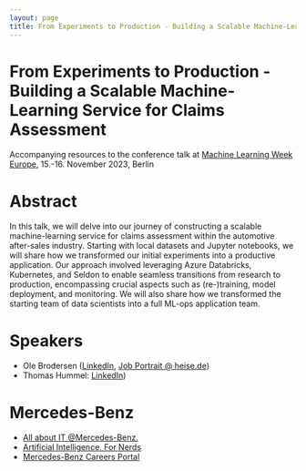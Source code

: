 ```yaml
---
layout: page
title: From Experiments to Production - Building a Scalable Machine-Learning Service for Claims Assessment
---
```


# From Experiments to Production - Building a Scalable Machine-Learning Service for Claims Assessment
Accompanying resources to the conference talk at [Machine Learning Week Europe](https://machinelearningweek.eu/), 15.-16. November 2023, Berlin

# Abstract
In this talk, we will delve into our journey of constructing a scalable machine-learning service for claims assessment within the automotive after-sales industry. Starting with local datasets and Jupyter notebooks, we will share how we transformed our initial experiments into a productive application. Our approach involved leveraging Azure Databricks, Kubernetes, and Seldon to enable seamless transitions from research to production, encompassing crucial aspects such as (re-)training, model deployment, and monitoring. We will also share how we transformed the starting team of data scientists into a full ML-ops application team.

# Speakers
* Ole Brodersen ([LinkedIn](https://www.linkedin.com/in/brodersen-ole), [Job Portrait @ heise.de](https://www.heise.de/hintergrund/Jobs-in-the-automotive-industry-Machine-Learning-Engineer-9286444.html 
))
* Thomas Hummel: [LinkedIn](https://www.linkedin.com/in/hummelthomas))

# Mercedes-Benz
* [All about IT @Mercedes-Benz.](https://mb4.me/all-about-it)
* [Artificial Intelligence. For Nerds](https://group.mercedes-benz.com/careers/about-us/artificial-intelligence/for-nerds/)
* [Mercedes-Benz Careers Portal](https://group.mercedes-benz.com/careers/job-search/)